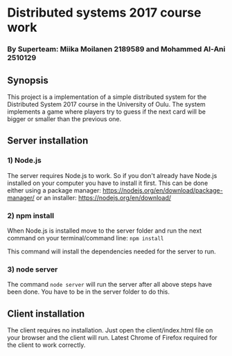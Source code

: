 # Distributed systems 2017 course work
### By Superteam: Miika Moilanen 2189589 and Mohammed Al-Ani 2510129

## Synopsis

This project is a implementation of a simple distributed system for the Distributed System 2017 course in the University of Oulu. The system implements a game where players try to guess if the next card will be bigger or smaller than the previous one.

## Server installation
### 1) Node.js
The server requires Node.js to work. So if you don't already have Node.js installed on your computer you have to install it first.
This can be done either using a package manager: https://nodejs.org/en/download/package-manager/
or an installer: https://nodejs.org/en/download/

### 2) npm install
When Node.js is installed move to the server folder and run the next command on your terminal/command line:
`npm install`

This command will install the dependencies needed for the server to run.

### 3) node server
The command `node server` will run the server after all above steps have been done. You have to be in the server folder to do this.


## Client installation
The client requires no installation. Just open the client/index.html file on your browser and the client will run. Latest Chrome of Firefox required for the client to work correctly.
